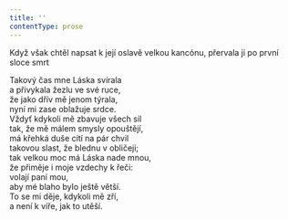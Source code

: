 ```yaml
---
title: ''
contentType: prose
---
```


Když však chtěl napsat k její oslavě velkou kancónu, přervala ji po první sloce smrt

Takový čas mne Láska svírala  
a přivykala žezlu ve své ruce,  
že jako dřív mě jenom týrala,  
nyní mi zase oblažuje srdce.  
Vždyť kdykoli mě zbavuje všech sil  
tak, že mě málem smysly opouštějí,  
má křehká duše cítí na pár chvil  
takovou slast, že blednu v obličeji;  
tak velkou moc má Láska nade mnou,  
že přiměje i moje vzdechy k řeči:  
volají paní mou,  
aby mé blaho bylo ještě větší.  
To se mi děje, kdykoli mě zří,  
a není k víře, jak to utěší.
